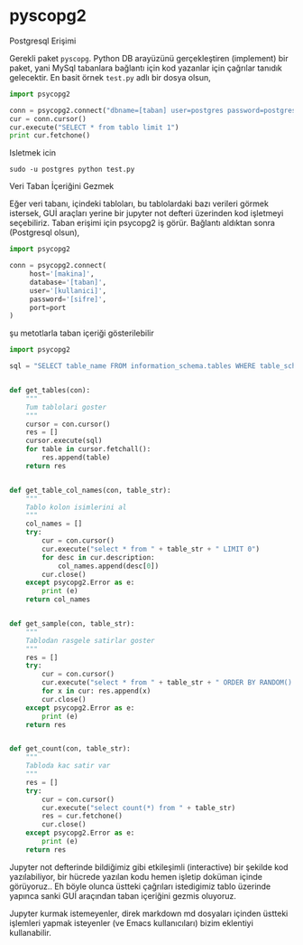 # pyscopg2

Postgresql Erişimi

Gerekli paket `pyscopg`. Python DB arayüzünü gerçekleştiren (implement)
bir paket, yani MySql tabanlara bağlantı için kod yazanlar için
çağrılar tanıdık gelecektir. En basit örnek `test.py` adlı bir dosya
olsun,

```python
import psycopg2

conn = psycopg2.connect("dbname=[taban] user=postgres password=postgres")
cur = conn.cursor()
cur.execute("SELECT * from tablo limit 1")
print cur.fetchone()
```

Isletmek icin

```
sudo -u postgres python test.py
```

Veri Taban İçeriğini Gezmek

Eğer veri tabanı, içindeki tabloları, bu tablolardaki bazı verileri
görmek istersek, GUİ araçları yerine bir jupyter not defteri üzerinden
kod işletmeyi seçebiliriz. Taban erişimi için psycopg2 iş
görür. Bağlantı aldıktan sonra (Postgresql olsun),

```python
import psycopg2

conn = psycopg2.connect(
     host='[makina]',
     database='[taban]',
     user='[kullanici]',
     password='[sifre]',
     port=port
)
```

şu metotlarla taban içeriği gösterilebilir

```python
import psycopg2

sql = "SELECT table_name FROM information_schema.tables WHERE table_schema = 'public'"


def get_tables(con):
    """
    Tum tablolari goster
    """    
    cursor = con.cursor()
    res = []
    cursor.execute(sql)
    for table in cursor.fetchall():
        res.append(table)
    return res


def get_table_col_names(con, table_str):
    """
    Tablo kolon isimlerini al
    """
    col_names = []
    try:
        cur = con.cursor()
        cur.execute("select * from " + table_str + " LIMIT 0")
        for desc in cur.description:
            col_names.append(desc[0])        
        cur.close()
    except psycopg2.Error as e:
        print (e)
    return col_names


def get_sample(con, table_str):
    """
    Tablodan rasgele satirlar goster
    """
    res = []
    try:        
        cur = con.cursor()
        cur.execute("select * from " + table_str + " ORDER BY RANDOM() LIMIT 10")
        for x in cur: res.append(x)
        cur.close()
    except psycopg2.Error as e:
        print (e)
    return res


def get_count(con, table_str):
    """
    Tabloda kac satir var
    """
    res = []
    try:        
        cur = con.cursor()
        cur.execute("select count(*) from " + table_str)
        res = cur.fetchone()
        cur.close()
    except psycopg2.Error as e:
        print (e)
    return res
```

Jupyter not defterinde bildiğimiz gibi etkileşimli (interactive) bir
şekilde kod yazılabiliyor, bir hücrede yazılan kodu hemen işletip
doküman içinde görüyoruz.. Eh böyle olunca üstteki çağrıları
istedigimiz tablo üzerinde yapınca sanki GUİ araçından taban içeriğini
gezmis oluyoruz.

Jupyter kurmak istemeyenler, direk markdown md dosyaları içinden
üstteki işlemleri yapmak isteyenler (ve Emacs kullanıcıları) bizim
eklentiyi kullanabilir.



